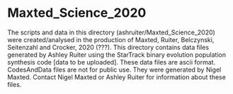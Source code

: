 # Maxted_Science_2020

The scripts and data in this directory (ashruiter/Maxted_Science_2020) were created/analysed in the production of Maxted, Ruiter, Belczynski, Seitenzahl and Crocker, 2020 (???).
This directory contains data files generated by Ashley Ruiter using the StarTrack binary evolution population synthesis code [data to be uploaded]. These data files are ascii format. 
CodesAndData files are not for public use. They were generated by Nigel Maxted. Contact Nigel Maxted or Ashley Ruiter for information about these files. 
 
